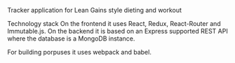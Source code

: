 Tracker application for Lean Gains style dieting and workout

Technology stack
On the frontend it uses React, Redux, React-Router and Immutable.js.
On the backend it is based on an Express supported REST API where the database is a MongoDB instance.

For building porpuses it uses webpack and babel.
